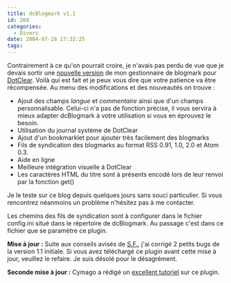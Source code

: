 ```yaml
---
title: dcBlogmark v1.1
id: 260
categories:
  - Divers
date: 2004-07-28 17:32:25
tags:
---
```


Contrairement à ce qu'on pourrait croire, je n'avais pas perdu de vue que je devais sortir une [nouvelle version](http://www.dyingculture.net/dotclear/plugins/plugin-dcBlogmark-1.1.pkg.gz "dcBlogmark v1.1") de mon gestionnaire de blogmark pour [DotClear](http://www.dotclear.net/ "DotClear"). Voilà qui est fait et je peux vous dire que votre patience va être récompensée. Au menu des modifications et des nouveautés on trouve&nbsp;:

*   Ajout des champs _langue_ et _commentaire_ ainsi que d'un champs personnalisable. Celui-ci n'a pas de fonction précise, il vous servira à mieux adapter dcBlogmark à votre utilisation si vous en éprouvez le besoin.
*   Utilisation du journal système de DotClear
*   Ajout d'un bookmarklet pour ajouter très facilement des blogmarks
*   Fils de syndication des blogmarks au format RSS 0.91, 1.0, 2.0 et Atom 0.3.
*   Aide en ligne
*   Meilleure intégration visuelle à DotClear
*   Les caractères HTML du titre sont à présents encodé lors de leur renvoi par la fonction get() 

Je le teste sur ce blog depuis quelques jours sans souci particulier. Si vous rencontrez néanmoins un problème n'hésitez pas à me contacter.

Les chemins des fils de syndication sont à configurer dans le fichier config.ini situé dans le répertoire de dcBlogmark. Au passage c'est dans ce fichier que se paramètre ce plugin.

**Mise à jour :** Suite aux conseils avisés de [S.F.](/blog/2004/07/28/243-dcblogmark-v1-1#commentaire_659), j'ai corrigé 2 petits bugs de la version 1.1 initiale. Si vous avez téléchargé ce plugin avant cette mise à jour, veuillez le refaire. Je suis désolé pour le désagrément.

**Seconde mise à jour :** Cymago a rédigé un [excellent tutoriel](http://cvie.free.fr/blog/index.php?blogmark "Guide du plugin dcBlogmark") sur ce plugin.
